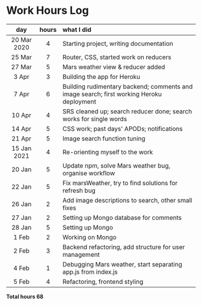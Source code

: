 # Work Hours Log

| day | hours | what I did  |
| :----:|:-----:| :-----|
| 20 Mar 2020 | 4 | Starting project, writing documentation |
| 25 Mar | 7 | Router, CSS, started work on reducers |
| 27 Mar | 5 | Mars weather view & reducer added |
| 3 Apr | 3 | Building the app for Heroku |
| 7 Apr | 6 | Building rudimentary backend; comments and image search; first working Heroku deployment |
| 10 Apr | 4 | SRS cleaned up; search reducer done; search works for single words |
| 14 Apr | 5 | CSS work; past days' APODs; notifications |
| 21 Apr | 5 | Image search function tuning |
| 15 Jan 2021 | 4 | Re-orienting myself to the work |
| 20 Jan | 5 | Update npm, solve Mars weather bug, organise workflow |
| 22 Jan | 5 | Fix marsWeather, try to find solutions for refresh bug |
| 26 Jan | 2 | Add image descriptions to search, other small fixes |
| 27 Jan | 2 | Setting up Mongo database for comments |
| 28 Jan | 5 | Setting up Mongo |
| 1 Feb | 2 | Working on Mongo |
| 2 Feb | 3 | Backend refactoring, add structure for user management |
| 4 Feb | 1 | Debugging Mars weather, start separating app.js from index.js |
| 5 Feb | 4 | Refactoring, frontend styling |

**Total hours 68**
